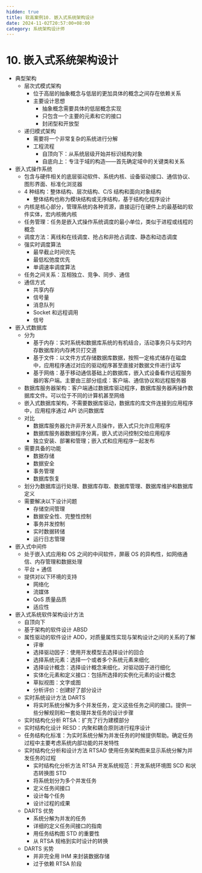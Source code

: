 ```yaml
---
hidden: true
title: 软高案例10. 嵌入式系统架构设计
date: 2024-11-02T20:57:00+08:00
category: 系统架构设计师
---
```

# 10. 嵌入式系统架构设计

- 典型架构
  - 层次式模式架构
    - 位于高层的抽象概念与低层的更加具体的概念之间存在依赖关系
    - 主要设计思想
      - 抽象概念需要具体的低层概念实现
      - 只包含一个主要的元素和它的接口
      - 封闭型和开放型
  - 递归模式架构
    - 需要将一个非常复杂的系统进行分解
    - 工程流程
      - 自顶向下：从系统层级开始并标识结构对象
      - 自底向上：专注于域的构造——首先确定域中的关键类和关系
- 嵌入式操作系统
  - 包含与硬件相关的底层驱动软件、系统内核、设备驱动接口、通信协议、图形界面、标准化浏览器
  - 4 种结构：整体结构、层次结构、C/S 结构和面向对象结构
    - 整体结构也称为模块结构或无序结构，基于结构化程序设计
  - 内核是核心部分，管理系统的各种资源，直接运行在硬件上的最基础的软件实体，宏内核微内核
  - 任务管理：任务是嵌入式操作系统调度的最小单位，类似于进程或线程的概念
  - 调度方法：离线和在线调度、抢占和非抢占调度、静态和动态调度
  - 强实时调度算法
    - 最早截止时间优先
    - 最低松弛度优先
    - 单调速率调度算法
  - 任务之间关系：互相独立、竞争、同步、通信
  - 通信方式
    - 共享内存
    - 信号量
    - 消息队列
    - Socket 和远程调用
    - 信号
- 嵌入式数据库
  - 分为
    - 基于内存：实时系统和数据库系统的有机结合，活动事务只与实时内存数据库的内存拷贝打交道
    - 基于文件：以文件方式存储数据库数据，按照一定格式储存在磁盘中，应用程序通过对应的驱动程序甚至直接对数据文件进行读写
    - 基于网络：基于移动通信基础上的数据库，嵌入式设备看作远程服务器的客户端。主要由三部分组成：客户端、通信协议和远程服务器
  - 数据库服务器架构：客户端通过数据库驱动程序，数据库服务器再操作数据库文件。可以位于不同的计算机甚至网络
  - 嵌入式数据库架构，不需要数据库驱动，数据库的库文件连接到应用程序中，应用程序通过 API 访问数据库
  - 对比
    - 数据库服务器允许非开发人员操作，嵌入式只允许应用程序
    - 数据库服务器数据程序分离，嵌入式访问控制交给应用程序
    - 独立安装、部署和管理；嵌入式和应用程序一起发布
  - 需要具备的功能
    - 数据存储
    - 数据安全
    - 事务管理
    - 数据库恢复
  - 划分为数据库运行处理、数据库存取、数据库管理、数据库维护和数据库定义
  - 需要解决以下设计问题
    - 存储空间管理
    - 数据安全性、完整性控制
    - 事务并发控制
    - 实时数据转储
    - 运行日志管理
- 嵌入式中间件
  - 处于嵌入式应用和 OS 之间的中间软件，屏蔽 OS 的异构性，如网络通信、内存管理和数据处理
  - 平台 + 通信
  - 提供对以下环境的支持
    - 网络化
    - 流媒体
    - QoS 质量品质
    - 适应性
- 嵌入式系统软件架构设计方法
  - 自顶向下
  - 基于架构的软件设计 ABSD
  - 属性驱动的软件设计 ADD，对质量属性实现与架构设计之间的关系的了解
    - 评审
    - 选择驱动因子：使用开发模型去选择设计的回合
    - 选择系统元素：选择一个或者多个系统元素来细化
    - 选择设计概念：选择设计概念来细化，对驱动因子进行细化
    - 实体化元素和定义接口：包括所选择的实例化元素的设计概念
    - 草拟视图：文字或图
    - 分析评价：创建好了部分设计
  - 实时系统设计方法 DARTS
    - 将实时系统分解为多个并发任务，定义这些任务之间的接口。提供一些分解规则和一套处理并发任务的设计步骤
  - 实时结构化分析 RTSA：扩充了行为建模部分
  - 实时结构化设计 RESD：内聚和耦合原则进行程序设计
  - 任务结构化标准：为实时系统分解为并发任务的时候提供帮助。确定任务过程中主要考虑系统内部功能的并发特性
  - 实时结构化分析和设计方法 RTSAD 使用任务架构图来显示系统分解为并发任务的过程
    - 实时结构化分析方法 RTSA 开发系统规范：开发系统环境图 SCD 和状态转换图 STD
    - 将系统划分为多个并发任务
    - 定义任务间接口
    - 设计每个任务
    - 设计过程的成果
  - DARTS 优势
    - 系统分解为并发的任务
    - 详细的定义任务间接口的指南
    - 用任务结构图 STD 的重要性
    - 从 RTSA 规格到实时设计的转换
  - DARTS 劣势
    - 并非完全用 IHM 来封装数据存储
    - 过于依赖 RTSA 阶段